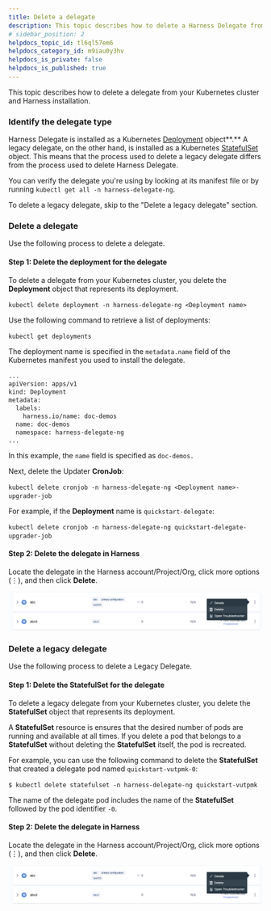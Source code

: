 ```yaml
---
title: Delete a delegate
description: This topic describes how to delete a Harness Delegate from a Kubernetes cluster and Harness.
# sidebar_position: 2
helpdocs_topic_id: tl6ql57em6
helpdocs_category_id: m9iau0y3hv
helpdocs_is_private: false
helpdocs_is_published: true
---
```


This topic describes how to delete a delegate from your Kubernetes cluster and Harness installation.

### Identify the delegate type

Harness Delegate is installed as a Kubernetes [Deployment](https://kubernetes.io/docs/reference/kubernetes-api/workload-resources/deployment-v1/) object**.** A legacy delegate, on the other hand, is installed as a Kubernetes [StatefulSet](https://kubernetes.io/docs/reference/kubernetes-api/workload-resources/stateful-set-v1/) object. This means that the process used to delete a legacy delegate differs from the process used to delete Harness Delegate.

You can verify the delegate you're using by looking at its manifest file or by running `kubectl get all -n harness-delegate-ng`.

To delete a legacy delegate, skip to the "Delete a legacy delegate" section.

### Delete a delegate

Use the following process to delete a delegate.

#### Step 1: Delete the deployment for the delegate

To delete a delegate from your Kubernetes cluster, you delete the **Deployment** object that represents its deployment.

`kubectl delete deployment -n harness-delegate-ng <Deployment name>`

Use the following command to retrieve a list of deployments:

`kubectl get deployments`

The deployment name is specified in the `metadata.name` field of the Kubernetes manifest you used to install the delegate.


```
...  
apiVersion: apps/v1  
kind: Deployment  
metadata:  
  labels:  
    harness.io/name: doc-demos  
  name: doc-demos  
  namespace: harness-delegate-ng  
...
```
In this example, the `name` field is specified as `doc-demos.`

Next, delete the Updater **CronJob**:

`kubectl delete cronjob -n harness-delegate-ng <Deployment name>-upgrader-job`

For example, if the **Deployment** name is `quickstart-delegate`:

`kubectl delete cronjob -n harness-delegate-ng quickstart-delegate-upgrader-job`

#### Step 2: Delete the delegate in Harness

Locate the delegate in the Harness account/Project/Org, click more options (⋮), and then click **Delete**.

![](./static/delete-a-delegate-15.png)
### Delete a legacy delegate

Use the following process to delete a Legacy Delegate.

#### Step 1: Delete the StatefulSet for the delegate

To delete a legacy delegate from your Kubernetes cluster, you delete the **StatefulSet** object that represents its deployment.

A **StatefulSet** resource is ensures that the desired number of pods are running and available at all times. If you delete a pod that belongs to a **StatefulSet** without deleting the **StatefulSet** itself, the pod is recreated.

For example, you can use the following command to delete the **StatefulSet** that created a delegate pod named `quickstart-vutpmk-0`:

`$ kubectl delete statefulset -n harness-delegate-ng quickstart-vutpmk`

The name of the delegate pod includes the name of the **StatefulSet** followed by the pod identifier `-0`.

#### Step 2: Delete the delegate in Harness

Locate the delegate in the Harness account/Project/Org, click more options (⋮), and then click **Delete**.

![](./static/delete-a-delegate-16.png)